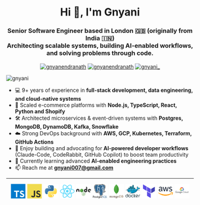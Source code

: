 <h1 align="center">Hi 👋, I'm Gnyani</h1>
<h3 align="center">
Senior Software Engineer based in London 🇬🇧 (originally from India 🇮🇳)<br/>
Architecting scalable systems, building AI-enabled workflows, and solving problems through code.
</h3>

<p align="center">
<a href="https://twitter.com/gnyanendranath" target="blank"><img align="center" src="https://cdn.jsdelivr.net/npm/simple-icons@3.0.1/icons/twitter.svg" alt="gnyanendranath" height="20" width="20" /></a>
<a href="https://linkedin.com/in/gnyanendranath" target="blank"><img align="center" src="https://cdn.jsdelivr.net/npm/simple-icons@3.0.1/icons/linkedin.svg" alt="gnyanendranath" height="20" width="20" /></a>
<a href="https://instagram.com/gnyani_" target="blank"><img align="center" src="https://cdn.jsdelivr.net/npm/simple-icons@3.0.1/icons/instagram.svg" alt="gnyani_" height="20" width="20" /></a>
</p>

<p align="left"> <img src="https://komarev.com/ghpvc/?username=gnyani" alt="gnyani" /> </p>

- 💻 9+ years of experience in **full-stack development, data engineering, and cloud-native systems**
- 🚀 Scaled e-commerce platforms with **Node.js, TypeScript, React, Python and Shopify**
- 🛠️ Architected microservices & event-driven systems with **Postgres, MongoDB, DynamoDB, Kafka, Snowflake**
- ☁️ Strong DevOps background with **AWS, GCP, Kubernetes, Terraform, GitHub Actions**
- 🤖 Enjoy building and advocating for **AI-powered developer workflows** (Claude-Code, CodeRabbit, GitHub Copilot) to boost team productivity
- 🌱 Currently learning advanced **AI-enabled engineering practices**
- 📫 Reach me at **gnyani007@gmail.com**

---

<p align="center">
<img src="https://raw.githubusercontent.com/devicons/devicon/master/icons/typescript/typescript-original.svg" alt="typescript" width="40" height="40"/>
<img src="https://raw.githubusercontent.com/devicons/devicon/master/icons/javascript/javascript-original.svg" alt="javascript" width="40" height="40"/>
<img src="https://raw.githubusercontent.com/devicons/devicon/master/icons/python/python-original.svg" alt="python" width="40" height="40"/>
<img src="https://raw.githubusercontent.com/devicons/devicon/master/icons/react/react-original.svg" alt="react" width="40" height="40"/>
<img src="https://raw.githubusercontent.com/devicons/devicon/master/icons/nodejs/nodejs-original-wordmark.svg" alt="nodejs" width="40" height="40"/>
<img src="https://raw.githubusercontent.com/devicons/devicon/master/icons/postgresql/postgresql-original-wordmark.svg" alt="postgresql" width="40" height="40"/>
<img src="https://raw.githubusercontent.com/devicons/devicon/master/icons/mongodb/mongodb-original-wordmark.svg" alt="mongodb" width="40" height="40"/>
<img src="https://raw.githubusercontent.com/devicons/devicon/master/icons/docker/docker-original-wordmark.svg" alt="docker" width="40" height="40"/>
<img src="https://raw.githubusercontent.com/devicons/devicon/master/icons/terraform/terraform-original.svg" alt="terraform" width="40" height="40"/>
<img src="https://raw.githubusercontent.com/devicons/devicon/master/icons/amazonwebservices/amazonwebservices-original-wordmark.svg" alt="aws" width="40" height="40"/>
<img src="https://raw.githubusercontent.com/devicons/devicon/master/icons/googlecloud/googlecloud-original-wordmark.svg" alt="gcp" width="40" height="40"/>
</p>
